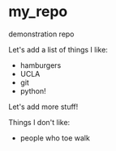 # my_repo
demonstration repo 


Let's add a list of things I like:

+ hamburgers 
+ UCLA
+ git
+ python! 

Let's add more stuff!

Things I don't like:
+ people who toe walk 


